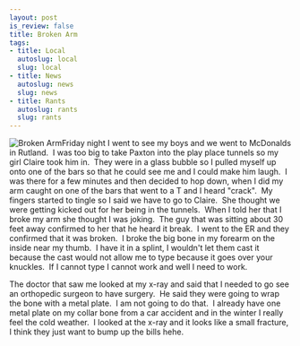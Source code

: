 ```yaml
--- 
layout: post
is_review: false
title: Broken Arm
tags: 
- title: Local
  autoslug: local
  slug: local
- title: News
  autoslug: news
  slug: news
- title: Rants
  autoslug: rants
  slug: rants
---
```


![Broken Arm](http://www.josephcrawford.com/wp-content/uploads/2008/01/photo-42.jpg)Friday night I went to see my boys and we went to McDonalds in Rutland.  I was too big to take Paxton into the play place tunnels so my girl Claire took him in.  They were in a glass bubble so I pulled myself up onto one of the bars so that he could see me and I could make him laugh.  I was there for a few minutes and then decided to hop down, when I did my arm caught on one of the bars that went to a T and I heard "crack".  My fingers started to tingle so I said we have to go to Claire.  She thought we were getting kicked out for her being in the tunnels.  When I told her that I broke my arm she thought I was joking.  The guy that was sitting about 30 feet away confirmed to her that he heard it break.  I went to the ER and they confirmed that it was broken.  I broke the big bone in my forearm on the inside near my thumb.  I have it in a splint, I wouldn't let them cast it because the cast would not allow me to type because it goes over your knuckles.  If I cannot type I cannot work and well I need to work. 
  
The doctor that saw me looked at my x-ray and said that I needed to go see an orthopedic surgeon to have surgery.  He said they were going to wrap the bone with a metal plate.  I am not going to do that.  I already have one metal plate on my collar bone from a car accident and in the winter I really feel the cold weather.  I looked at the x-ray and it looks like a small fracture, I think they just want to bump up the bills hehe.
